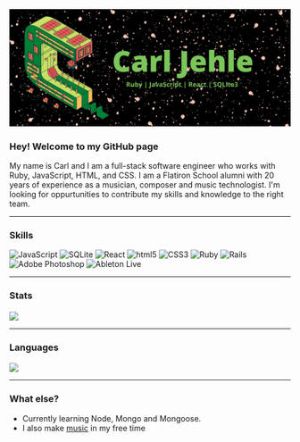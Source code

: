 <img src="CJlogo2.png" alt="banner" />

### Hey! Welcome to my GitHub page

My name is Carl and I am a full-stack software engineer who works with Ruby, JavaScript, HTML, and CSS. I am a Flatiron School alumni with 20 years of experience as a musician, composer and music technologist. I'm looking for oppurtunities to contribute my skills and knowledge to the right team. 

---
### Skills
<p>
<img alt="JavaScript" src="https://img.shields.io/badge/JavaScript-030303?logo=JavaScript&style=flat-square&logoColor=F7DF1E" />
<img alt="SQLite" src="https://img.shields.io/badge/SQLite-030303?logo=SQLite&style=flat-square&logoColor=003B57" />
<img alt="React" src="https://img.shields.io/badge/React-030303?logo=React&style=flat-square&logoColor=#61DAFB" />
<img alt="html5" src="https://img.shields.io/badge/HTML5-030303?logo=HTML5&style=flat-square&logoColor=E34F26" />
<img alt="CSS3" src="https://img.shields.io/badge/CSS3-030303?logo=CSS3&style=flat-square&logoColor=1572B6" />
  <img alt="Ruby" src="https://img.shields.io/badge/Ruby-030303?logo=Ruby&style=flat-square&logoColor=CC342D" />
<img alt="Rails" src="https://img.shields.io/badge/Ruby on Rails-030303?logo=Ruby on Rails&style=flat-square&logoColor=CC0000" />
<img alt="Adobe Photoshop" src="https://img.shields.io/badge/Adobe Photoshop-030303?logo=Adobe Photoshop&style=flat-square&logoColor=#31A8FF" />
<img alt="Ableton Live" src="https://img.shields.io/badge/Ableton Live-030303?logo=Ableton Live&style=flat-square&logoColor=#000000" />
</p>

---

### Stats
<img align="center" src="https://github-readme-stats.vercel.app/api?username=Carlj0666&count_private=true&title_color=008037&icon_color=FF5757&bg_color=21232E&border_color=FFBD59&locale=en&text_color=7BC65B&custom_title=Carl's+GitHub+Stats&show_icons=true" />

---

### Languages

<img align="center" src="https://github-readme-stats.vercel.app/api/top-langs/?username=Carlj0666&count_private=true&title_color=008037&icon_color=FF5757&bg_color=21232E&border_color=FFBD59&locale=en&text_color=7BC65B&custom_title=Carl's+Languages&show_icons=true&layout=compact"/>

---

### What else?
- Currently learning Node, Mongo and Mongoose.
- I also make <a target="_blank" rel="noopener noreferrer" href="https://archo-logic1.bandcamp.com/">music</a> in my free time

